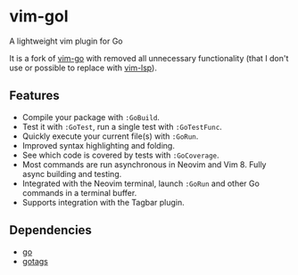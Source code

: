 # vim-gol
A lightweight vim plugin for Go

It is a fork of [vim-go](https://github.com/fatih/vim-go) with removed all unnecessary functionality (that I don't use or possible to replace with [vim-lsp](https://github.com/prabirshrestha/vim-lsp)).

## Features
* Compile your package with `:GoBuild`.
* Test it with `:GoTest`, run a single test with `:GoTestFunc`.
* Quickly execute your current file(s) with `:GoRun`.
* Improved syntax highlighting and folding.
* See which code is covered by tests with `:GoCoverage`.
* Most commands are run asynchronous in Neovim and Vim 8. Fully async building and testing.
* Integrated with the Neovim terminal, launch `:GoRun` and other Go commands in a terminal buffer.
* Supports integration with the Tagbar plugin.

## Dependencies
* [go](https://github.com/golang/go)
* [gotags](https://github.com/jstemmer/gotags)
